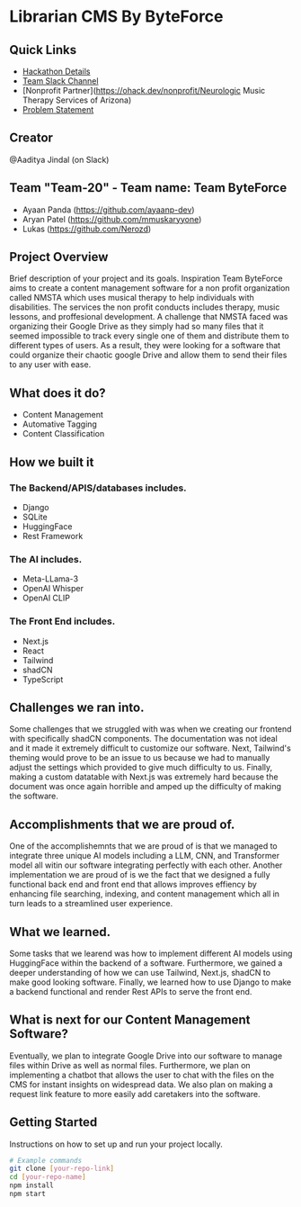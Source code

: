 # Librarian CMS By ByteForce

## Quick Links
- [Hackathon Details](https://www.ohack.dev/hack/2024_fall)
- [Team Slack Channel](https://opportunity-hack.slack.com/app_redirect?channel=2024-team20-musictherapy)
- [Nonprofit Partner](https://ohack.dev/nonprofit/Neurologic Music Therapy Services of Arizona)
- [Problem Statement](https://ohack.dev/project/iVVw8DhbmgJhzuZnJXb5)

## Creator
@Aaditya Jindal (on Slack)
## Team "Team-20" - Team name: Team ByteForce 
- Ayaan Panda (https://github.com/ayaanp-dev)
- Aryan Patel (https://github.com/mmuskaryyone)
- Lukas (https://github.com/Nerozd)
  
<!-- Add all team members -->

## Project Overview
Brief description of your project and its goals.
Inspiration
Team ByteForce aims to create a content management software for a non profit organization called NMSTA which uses musical therapy to help individuals with disabilities. The services the non profit conducts includes therapy,
  music lessons, and proffesional development.
  A challenge that NMSTA faced was organizing their Google Drive as they simply had so many files that it seemed impossible to track every single one of them and distribute them to different types of users. As a result,
  they were looking for a software that could organize their chaotic google Drive and allow them to send their files to any user with ease.

## What does it do?
- Content Management
- Automative Tagging
- Content Classification

 ## How we built it
 
 ### The Backend/APIS/databases includes.
 - Django
 - SQLite 
 - HuggingFace
 - Rest Framework

### The AI includes.
- Meta-LLama-3
- OpenAI Whisper
- OpenAI CLIP

### The Front End includes.
- Next.js
- React
- Tailwind
- shadCN
- TypeScript
 
<!-- Add/modify as needed -->

## Challenges we ran into.
Some challenges that we struggled with was when we creating our frontend with specifically shadCN components. The documentation was not ideal and it made it extremely difficult to customize our software. Next, Tailwind's theming would prove to be an issue to us because we had to manually adjust the settings which provided to give much difficulty to us. Finally, making a custom datatable with Next.js was extremely hard because the document was once again horrible and amped up the difficulty of making the software.

## Accomplishments that we are proud of.
One of the accomplishemnts that we are proud of is that we managed to integrate three unique AI models including a LLM, CNN, and Transformer model all witin our software integrating perfectly with each other. Another implementation we are proud of is we the fact that we designed a fully functional back end and front end that allows improves effiency by enhancing file searching, indexing, and content management which all in turn leads to a streamlined user experience. 

## What we learned.
Some tasks that we learend was how to implement different AI models using HuggingFace within the backend of a software. Furthermore, we gained a deeper understanding of how we can use Tailwind, Next.js, shadCN to make good looking software. Finally, we learned how to use Django to make a backend functional and render Rest APIs to serve the front end.

## What is next for our Content Management Software?
Eventually, we plan to integrate Google Drive into our software to manage files within Drive as well as normal files. Furthermore, we plan on implementing a chatbot that allows the user to chat with the files on the CMS for instant insights on widespread data. We also plan on making a request link feature to more easily add caretakers into the software.


## Getting Started
Instructions on how to set up and run your project locally.

```bash
# Example commands
git clone [your-repo-link]
cd [your-repo-name]
npm install
npm start
```



